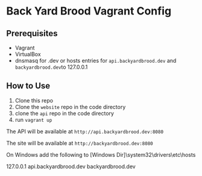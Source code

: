 # Back Yard Brood Vagrant Config

## Prerequisites
* Vagrant
* VirtualBox
* dnsmasq for .dev or hosts entries for `api.backyardbrood.dev` and `backyardbrood.dev`to 127.0.0.1

## How to Use
1. Clone this repo
2. Clone the `website` repo in the code directory
3. clone the `api` repo in the code directory
3. run `vagrant up`


The API will be available at `http://api.backyardbrood.dev:8080`

The site will be available at `http://backyardbrood.dev:8080`

On Windows add the following to [Windows Dir]\system32\drivers\etc\hosts

127.0.0.1 api.backyardbrood.dev backyardbrood.dev